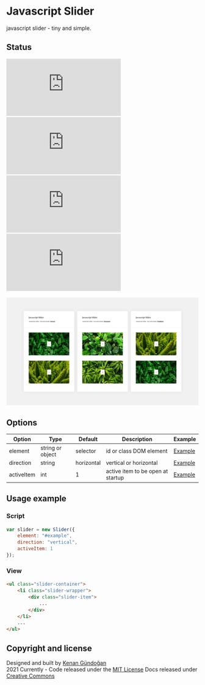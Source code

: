# Javascript Slider
javascript slider - tiny and simple.

## Status
[![JS gzip size](https://img.badgesize.io/kenangundogan/javascript-slider/main/dist/script/script.js?compression=gzip&label=JS%20gzip%20size)](https://github.com/kenangundogan/javascript-slider/blob/main/dist/script/script.js)
[![JS Brotli size](https://img.badgesize.io/kenangundogan/javascript-slider/main/dist/script/script.js?compression=brotli&label=JS%20Brotli%20size)](https://github.com/kenangundogan/javascript-slider/blob/main/dist/script/script.js)
[![CSS gzip size](https://img.badgesize.io/kenangundogan/javascript-slider/main/dist/style/style.css?compression=gzip&label=CSS%20gzip%20size)](https://github.com/kenangundogan/javascript-slider/blob/main/dist/style/style.css)
[![CSS Brotli size](https://img.badgesize.io/kenangundogan/javascript-slider/main/dist/style/style.css?compression=brotli&label=CSS%20Brotli%20size)](https://github.com/kenangundogan/javascript-slider/blob/main/dist/style/style.css)

![Javascript Slider](https://raw.githubusercontent.com/kenangundogan/javascript-slider/main/asset/javascript-slider-cover.jpg)

## Options
Option | Type | Default | Description | Example
------ | ---- | ------- | ----------- | -----------
element | string or object | selector | id or class DOM element | [Example](https://kenangundogan.github.io/javascript-slider)
direction | string | horizontal | vertical or horizontal | [Example](https://kenangundogan.github.io/javascript-slider)
activeItem | int | 1 | active item to be open at startup | [Example](https://kenangundogan.github.io/javascript-slider)

## Usage example
### Script
```javascript
var slider = new Slider({
    element: "#example",
    direction: "vertical",
    activeItem: 1
});
```

### View
```html
<ul class="slider-container">
    <li class="slider-wrapper">
        <div class="slider-item">
            ...
        </div>
    </li>
    ...
</ul>
```

## Copyright and license
Designed and built by [Kenan Gündoğan](https://www.linkedin.com/in/kenangundogan/)
<br>
2021 Currently - Code released under the [MIT License](https://github.com/kenangundogan/javascript-slider/blob/master/LICENSE)
Docs released under [Creative Commons](https://creativecommons.org/licenses/by/3.0/)
